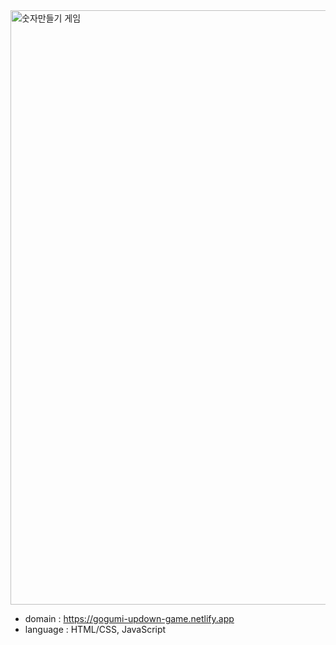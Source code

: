 <img width="951" alt="숫자만들기 게임" src="https://github.com/Gogumi33/up-down-game/assets/135415213/21c8193d-56c8-42f7-bed2-597135325629">

* domain : https://gogumi-updown-game.netlify.app
* language : HTML/CSS, JavaScript
